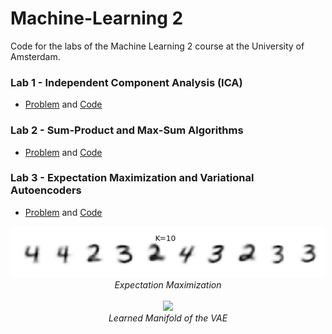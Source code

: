 # Machine-Learning 2

Code for the labs of the Machine Learning 2 course at the University of Amsterdam.

### Lab 1 - Independent Component Analysis (ICA)  
* [Problem](lab1/) and [Code](lab1/)

### Lab 2 - Sum-Product and Max-Sum Algorithms

* [Problem](lab2/) and [Code](lab2/) 

### Lab 3 - Expectation Maximization and Variational Autoencoders

* [Problem](lab3/) and [Code](lab3/)

<p align="center">
  <img src="fig/fig2.png" width="500" /><br />
  <i> Expectation Maximization </i>
  <br />
  <br />
  <img src="src="fig/fig1.png"" width="500" /><br />
  <i> Learned Manifold of the VAE </i>
</p>
